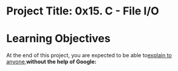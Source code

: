 <a name="Project Title: 0x15. C - File I/O"></a>
# Project Title: 0x15. C - File I/O

# Learning Objectives
At the end of this project, you are expected to be able to[explain to anyone,](https://fs.blog/feynman-learning-technique/)**without the help of Google:**


